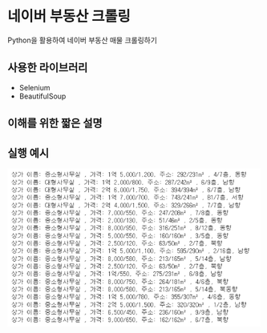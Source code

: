 # 네이버 부동산 크롤링
Python을 활용하여 네이버 부동산 매물 크롤링하기

## 사용한 라이브러리
- Selenium
- BeautifulSoup

## 이해를 위한 짧은 설명

## 실행 예시
![1](예시.png)
